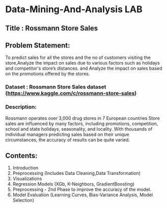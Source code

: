 # Data-Mining-And-Analysis LAB 
## Title : Rossmann Store Sales

## Problem Statement:
To predict sales for all the stores and the no of customers visiting the store,Analyze  the impact on sales  due to various factors such as holidays and competitor's store’s distances. 
and Analyze the impact on sales  based on the promotions offered by the stores.

### Dataset : Rossmann Store Sales dataset (https://www.kaggle.com/c/rossmann-store-sales)

### Description:
Rossmann operates over 3,000 drug stores in 7 European countries Store sales are influenced by many factors, including promotions, competition, school and state holidays, seasonality, and locality. With thousands of individual managers predicting sales based on their unique circumstances, the accuracy of results can be quite varied.

## Contents:
  1) Introduction 
  2) Preprocessing (Includes Data Cleaning,Data Transformation)
  3) Visualizations
  4) Regression Models (XGb, K-Neighbors, GradientBoosting)
  5) Preprocessing - 2nd Phase to improve the accuracy of the model.
  6) Model Evaluation (Learning Curves, Bias-Variance Analysis, Model Selection)
